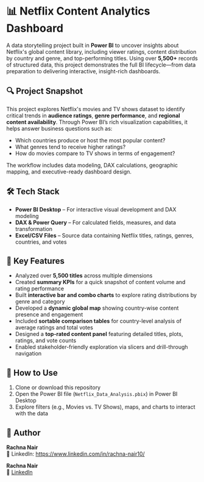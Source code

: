 # 📊 Netflix Content Analytics Dashboard

A data storytelling project built in **Power BI** to uncover insights about Netflix's global content library, including viewer ratings, content distribution by country and genre, and top-performing titles. Using over **5,500+** records of structured data, this project demonstrates the full BI lifecycle—from data preparation to delivering interactive, insight-rich dashboards.

## 🔍 Project Snapshot

This project explores Netflix's movies and TV shows dataset to identify critical trends in **audience ratings**, **genre performance**, and **regional content availability**. Through Power BI’s rich visualization capabilities, it helps answer business questions such as:
- Which countries produce or host the most popular content?
- What genres tend to receive higher ratings?
- How do movies compare to TV shows in terms of engagement?

The workflow includes data modeling, DAX calculations, geographic mapping, and executive-ready dashboard design.

## 🛠 Tech Stack

- **Power BI Desktop** – For interactive visual development and DAX modeling  
- **DAX & Power Query** – For calculated fields, measures, and data transformation  
- **Excel/CSV Files** – Source data containing Netflix titles, ratings, genres, countries, and votes  


## 🔑 Key Features

- Analyzed over **5,500 titles** across multiple dimensions  
- Created **summary KPIs** for a quick snapshot of content volume and rating performance  
- Built **interactive bar and combo charts** to explore rating distributions by genre and category  
- Developed a **dynamic global map** showing country-wise content presence and engagement  
- Included **sortable comparison tables** for country-level analysis of average ratings and total votes  
- Designed a **top-rated content panel** featuring detailed titles, plots, ratings, and vote counts  
- Enabled stakeholder-friendly exploration via slicers and drill-through navigation  

## 🚦 How to Use

1. Clone or download this repository  
2. Open the Power BI file (`Netflix_Data_Analysis.pbix`) in Power BI Desktop  
3. Explore filters (e.g., Movies vs. TV Shows), maps, and charts to interact with the data  

## 👤 Author
**Rachna Nair**  
💼 LinkedIn:  https://www.linkedin.com/in/rachna-nair10/

**Rachna Nair**  
💼 [LinkedIn](https://www.linkedin.com/in/rachna-nair10/)



